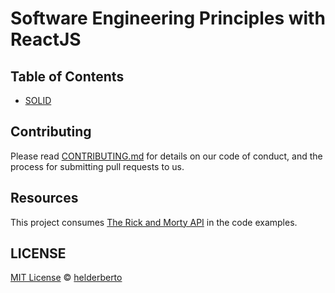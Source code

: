 # Software Engineering Principles with ReactJS

## Table of Contents

- [SOLID](./src/principles/SOLID/README.md)

## Contributing

Please read [CONTRIBUTING.md](CONTRIBUTING.md) for details on our code of conduct, and the process for submitting pull requests to us.

## Resources

This project consumes [The Rick and Morty API](https://rickandmortyapi.com/) in the code examples.

## LICENSE

[MIT License](LICENSE) © [helderberto](https://helderberto.com/)

